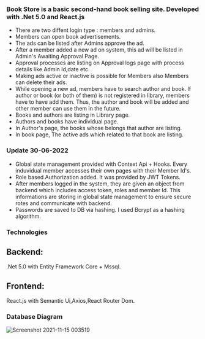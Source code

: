 
### Book Store is a basic second-hand book selling site. Developed with .Net 5.0 and React.js
            

+ There are two diffent login type : members and admins.
+ Members can open book advertisements. 
+ The ads can be listed after Admins approve the ad.
+ After a member added a new ad on system, this ad will be listed in Admin's Awaiting Approval Page. 
+ Approval processes are listing on Approval logs page with process details like Admin Id,date etc.
+ Making ads active or inactive is possible for Members also Members can delete their ads.
+ While opening a new ad, members have to search author and book. 
If author or book (or both of them) is not registered in library, members have to have add them. 
Thus, the author and book will be added and other member can use them in the future.
+ Books and authors are listing in Library page.
+ Authors and books have individual page.
+ In Author's page, the books whose belongs that author are listing.
+ In book page, The active ads which related to that book are listing.


### Update 30-06-2022
+ Global state management provided with Context Api + Hooks. Every induvidual member accesses their own pages with their Member Id's.
+ Role based Authorization added. It was provided by JWT Tokens. 
+ After members logged in the system, they are given an object from backend which includes access token, roles and member Id. This informations are storing in global state management to ensure secure rotes and communicate with backend.
+ Passwords are saved to DB via hashing. I used Bcrypt as a hashing algorithm.

### Technologies
## Backend: 
.Net 5.0 with Entity Framework Core + Mssql.

## Frontend:
React.js with Semantic Ui,Axios,React Router Dom.


### Database Diagram
![Screenshot 2021-11-15 003519](https://user-images.githubusercontent.com/83495182/141699521-90b8826e-d963-4132-8bae-ec32cd877384.jpg)
